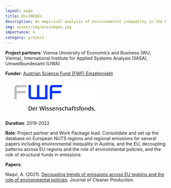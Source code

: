 ```yaml
---
layout: page
title: EnvINEQEU
description: An empirical analysis of environmental inequality in the EU
img: assets/img/envineqeu.jpg
importance: 4
category: project
---
```



**Project partners**: Vienna University of Economics and Business (WU, Vienna), International Institute for Applied Systems Analysis (IIASA), Umweltbundesamt (UWA)





**Funder**: <a href="https://www.fwf.ac.at/de/forschungsfoerderung/fwf-programme/einzelprojekte" target="_blank">Austrian Science Fund (FWF) Einzelprojekt</a>

<div class="row" style="margin: 2.0em;">
	<a class="mr-auto" href="https://www.fwf.ac.at" target="_blank">
	  <img height="80px" src="/assets/img/fwf.jpg">
	</a>
</div>

**Duration**: 2019-2022

**Role**: Project partner and Work Package lead. Consolidate and set up the database on European NUTS regions and regional emissions for several papers including environmental inequality in Austria, and the EU, decoupling patterns across EU regions and the role of environmental policies, and the role of structural funds in emissions.


**Papers**:

Naqvi, A. (2021). <a href="https://www.sciencedirect.com/science/article/pii/S0959652621033175" target="_blank">Decoupling trends of emissions across EU regions and the role of environmental policies</a>. Journal of Cleaner Production.

